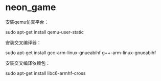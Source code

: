 # neon_game

安装qemu仿真平台：

sudo apt-get install qemu-user-static

安装交叉编译器：

sudo apt-get install gcc-arm-linux-gnueabihf g++-arm-linux-gnueabihf

安装交叉编译依赖包：

sudo apt-get install libc6-armhf-cross

